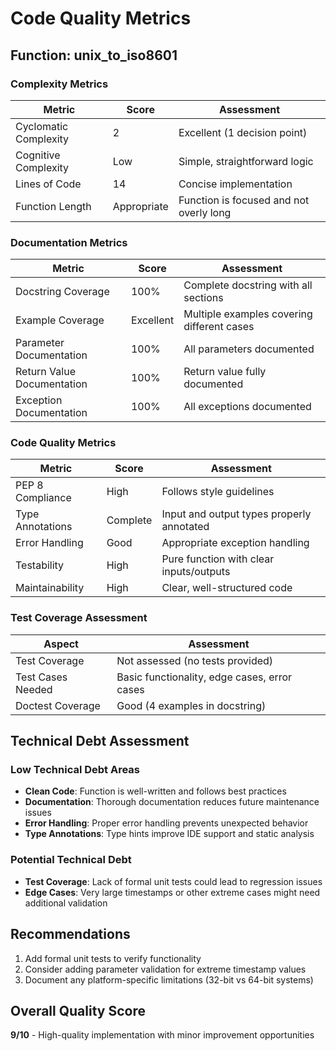 # Code Quality Metrics

## Function: unix_to_iso8601

### Complexity Metrics

| Metric | Score | Assessment |
|--------|-------|------------|
| Cyclomatic Complexity | 2 | Excellent (1 decision point) |
| Cognitive Complexity | Low | Simple, straightforward logic |
| Lines of Code | 14 | Concise implementation |
| Function Length | Appropriate | Function is focused and not overly long |

### Documentation Metrics

| Metric | Score | Assessment |
|--------|-------|------------|
| Docstring Coverage | 100% | Complete docstring with all sections |
| Example Coverage | Excellent | Multiple examples covering different cases |
| Parameter Documentation | 100% | All parameters documented |
| Return Value Documentation | 100% | Return value fully documented |
| Exception Documentation | 100% | All exceptions documented |

### Code Quality Metrics

| Metric | Score | Assessment |
|--------|-------|------------|
| PEP 8 Compliance | High | Follows style guidelines |
| Type Annotations | Complete | Input and output types properly annotated |
| Error Handling | Good | Appropriate exception handling |
| Testability | High | Pure function with clear inputs/outputs |
| Maintainability | High | Clear, well-structured code |

### Test Coverage Assessment

| Aspect | Assessment |
|--------|------------|
| Test Coverage | Not assessed (no tests provided) |
| Test Cases Needed | Basic functionality, edge cases, error cases |
| Doctest Coverage | Good (4 examples in docstring) |

## Technical Debt Assessment

### Low Technical Debt Areas

- **Clean Code**: Function is well-written and follows best practices
- **Documentation**: Thorough documentation reduces future maintenance issues
- **Error Handling**: Proper error handling prevents unexpected behavior
- **Type Annotations**: Type hints improve IDE support and static analysis

### Potential Technical Debt

- **Test Coverage**: Lack of formal unit tests could lead to regression issues
- **Edge Cases**: Very large timestamps or other extreme cases might need additional validation

## Recommendations

1. Add formal unit tests to verify functionality
2. Consider adding parameter validation for extreme timestamp values
3. Document any platform-specific limitations (32-bit vs 64-bit systems)

## Overall Quality Score

**9/10** - High-quality implementation with minor improvement opportunities